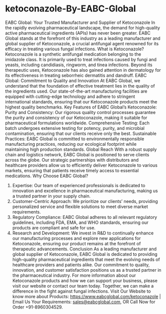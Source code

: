 # ketoconazole-By-EABC-Global
EABC Global: Your Trusted Manufacturer and Supplier of Ketoconazole
In the rapidly evolving pharmaceutical landscape, the demand for high-quality active pharmaceutical ingredients (APIs) has never been greater. EABC Global stands at the forefront of this industry as a leading manufacturer and global supplier of Ketoconazole, a crucial antifungal agent renowned for its efficacy in treating various fungal infections.
 What is Ketoconazole?
Ketoconazole is a synthetic antifungal medication belonging to the imidazole class. It is primarily used to treat infections caused by fungi and yeasts, including candidiasis, ringworm, and tinea infections. Beyond its therapeutic uses, Ketoconazole has also gained attention in dermatology for its effectiveness in treating seborrheic dermatitis and dandruff.
 EABC Global: Commitment to Quality and Innovation
At EABC Global, we understand that the foundation of effective treatment lies in the quality of the ingredients used. Our state-of-the-art manufacturing facilities are equipped with cutting-edge technology and adhere to stringent international standards, ensuring that our Ketoconazole products meet the highest quality benchmarks. 
Key Features of EABC Global’s Ketoconazole:
Purity and Consistency: Our rigorous quality control processes guarantee the purity and consistency of our Ketoconazole, making it suitable for pharmaceutical formulations worldwide.
Comprehensive Testing: Each batch undergoes extensive testing for potency, purity, and microbial contamination, ensuring that our clients receive only the best.
Sustainable Practices: EABC Global is committed to environmentally responsible manufacturing practices, reducing our ecological footprint while maintaining high production standards.
 Global Reach
With a robust supply chain and logistics network, EABC Global is positioned to serve clients across the globe. Our strategic partnerships with distributors and healthcare providers allow us to efficiently deliver Ketoconazole to various markets, ensuring that patients receive timely access to essential medications.
 Why Choose EABC Global?
1. Expertise: Our team of experienced professionals is dedicated to innovation and excellence in pharmaceutical manufacturing, making us a trusted partner in your supply chain.  
2. Customer-Centric Approach: We prioritize our clients’ needs, providing personalized service and flexible solutions to meet diverse market requirements.
3. Regulatory Compliance: EABC Global adheres to all relevant regulatory guidelines, including FDA, EMA, and WHO standards, ensuring our products are compliant and safe for use.
4. Research and Development: We invest in R&D to continually enhance our manufacturing processes and explore new applications for Ketoconazole, ensuring our product remains at the forefront of therapeutic advancements.
 Conclusion
As a leading manufacturer and global supplier of Ketoconazole, EABC Global is dedicated to providing high-quality pharmaceutical ingredients that meet the evolving needs of healthcare providers and patients alike. Our commitment to quality, innovation, and customer satisfaction positions us as a trusted partner in the pharmaceutical industry. 
For more information about our Ketoconazole products and how we can support your business, please visit our website or contact our team today. Together, we can make a difference in the fight against fungal infections.
Visit Our Website to know more about Products: https://www.eabcglobal.com/ketoconazole | Email Us Your Requirements: sales@eabcglobal.com, OR Call Now for Order +91-8960304529.

